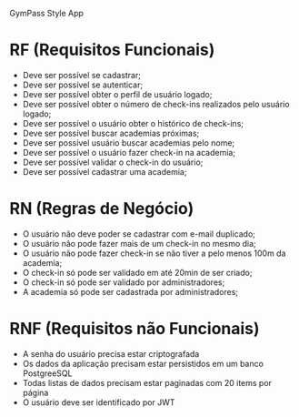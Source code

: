 GymPass Style App


# RF (Requisitos Funcionais) 
- Deve ser possível se cadastrar;
- Deve ser possível se autenticar; 
- Deve ser possível obter o perfil de usuário logado; 
- Deve ser possível obter o número de check-ins realizados pelo usuário logado;
- Deve ser possível o usuário obter o histórico de check-ins;
- Deve ser possível buscar academias próximas; 
- Deve ser possível usuário buscar academias pelo nome; 
- Deve ser possível o usuário fazer check-in na academia; 
- Deve ser possível validar o check-in do usuário; 
- Deve ser possível cadastrar uma academia;  

# RN (Regras de Negócio) 
- O usuário não deve poder se cadastrar com e-mail duplicado;
- O usuário não pode fazer mais de um check-in no mesmo dia; 
- O usuário não pode fazer check-in se não tiver a pelo menos 100m da academia;
- O check-in só pode ser validado em até 20min de ser criado;
- O check-in só pode ser validado por administradores;
- A academia só pode ser cadastrada por administradores;

# RNF (Requisitos não Funcionais) 
- A senha do usuário precisa estar criptografada
- Os dados da aplicação precisam estar persistidos em um banco PostgreeSQL
- Todas listas de dados precisam estar paginadas com 20 items por página
- O usuário deve ser identificado por JWT


